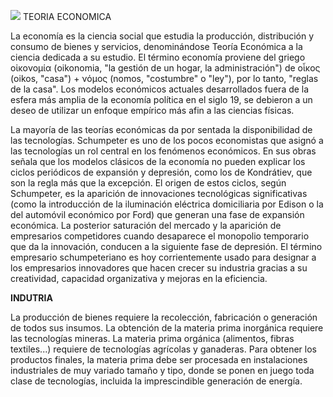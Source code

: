 ![](http://p84.cooltext.com/Rendered/Cool%20Text%20-%20Economa%20y%20Tecnologa%20284030636304166.png)
TEORIA ECONOMICA

La economía es la ciencia social que estudia la producción, distribución y consumo de bienes y servicios, denominándose Teoría Económica a la ciencia dedicada a su estudio. El término economía proviene del griego οἰκονομία (oikonomia, "la gestión de un hogar, la administración") de οἶκος (oikos, "casa") + νόμος (nomos, "costumbre" o "ley"), por lo tanto, "reglas de la casa". Los modelos económicos actuales desarrollados fuera de la esfera más amplia de la economía política en el siglo 19, se debieron a un deseo de utilizar un enfoque empírico más afin a las ciencias físicas.

La mayoría de las teorías económicas da por sentada la disponibilidad de las tecnologías. Schumpeter es uno de los pocos economistas que asignó a las tecnologías un rol central en los fenómenos económicos. En sus obras señala que los modelos clásicos de la economía no pueden explicar los ciclos periódicos de expansión y depresión, como los de Kondrátiev, que son la regla más que la excepción. El origen de estos ciclos, según Schumpeter, es la aparición de innovaciones tecnológicas significativas (como la introducción de la iluminación eléctrica domiciliaria por Edison o la del automóvil económico por Ford) que generan una fase de expansión económica. La posterior saturación del mercado y la aparición de empresarios competidores cuando desaparece el monopolio temporario que da la innovación, conducen a la siguiente fase de depresión. El término empresario schumpeteriano es hoy corrientemente usado para designar a los empresarios innovadores que hacen crecer su industria gracias a su creatividad, capacidad organizativa y mejoras en la eficiencia.

**INDUTRIA**

La producción de bienes requiere la recolección, fabricación o generación de todos sus insumos. La obtención de la materia prima inorgánica requiere las tecnologías mineras. La materia prima orgánica (alimentos, fibras textiles...) requiere de tecnologías agrícolas y ganaderas. Para obtener los productos finales, la materia prima debe ser procesada en instalaciones industriales de muy variado tamaño y tipo, donde se ponen en juego toda clase de tecnologías, incluida la imprescindible generación de energía.

